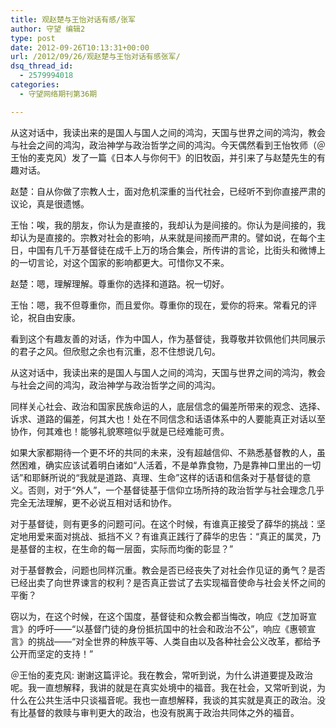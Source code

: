 ```yaml
---
title: 观赵楚与王怡对话有感/张军
author: 守望 编辑2
type: post
date: 2012-09-26T10:13:31+00:00
url: /2012/09/26/观赵楚与王怡对话有感张军/
dsq_thread_id:
  - 2579994018
categories:
  - 守望网络期刊第36期

---
```

从这对话中，我读出来的是国人与国人之间的鸿沟，天国与世界之间的鸿沟，教会与社会之间的鸿沟，政治神学与政治哲学之间的鸿沟。<!--more-->今天偶然看到王怡牧师（＠王怡的麦克风）发了一篇《日本人与你何干》的旧牧函，并引来了与赵楚先生的有趣对话。

赵楚：自从你做了宗教人士，面对危机深重的当代社会，已经听不到你直接严肃的议论，真是很遗憾。

王怡：唉，我的朋友，你认为是直接的，我却认为是间接的。你认为是间接的，我却认为是直接的。宗教对社会的影响，从来就是间接而严肃的。譬如说，在每个主日，中国有几千万基督徒在成千上万的场合集会，所传讲的言论，比街头和微博上的一切言论，对这个国家的影响都更大。可惜你又不来。

赵楚：嗯，理解理解。尊重你的选择和道路。祝一切好。

王怡：嗯，我不但尊重你，而且爱你。尊重你的现在，爱你的将来。常看兄的评论，祝自由安康。

看到这个有趣友善的对话，作为中国人，作为基督徒，我尊敬并钦佩他们共同展示的君子之风。但欣慰之余也有沉重，忍不住想说几句。

从这对话中，我读出来的是国人与国人之间的鸿沟，天国与世界之间的鸿沟，教会与社会之间的鸿沟，政治神学与政治哲学之间的鸿沟。

同样关心社会、政治和国家民族命运的人，底层信念的偏差所带来的观念、选择、诉求、道路的偏差，何其大也！处在不同信念和话语体系中的人要能真正对话以至协作，何其难也！能够礼貌寒暄似乎就是已经难能可贵。

如果大家都期待一个更不坏的共同的未来，没有超越信仰、不熟悉基督教的人，虽然困难，确实应该试着明白诸如“人活着，不是单靠食物，乃是靠神口里出的一切话”和耶稣所说的“我就是道路、真理、生命”这样的话语和信条对于基督徒的意义。否则，对于“外人”，一个基督徒基于信仰立场所持的政治哲学与社会理念几乎完全无法理解，更不必说互相对话和协作。

对于基督徒，则有更多的问题可问。在这个时候，有谁真正接受了薛华的挑战：坚定地用爱来面对挑战、抵挡不义？有谁真正践行了薛华的忠告：“真正的属灵，乃是基督的主权，在生命的每一层面，实际而均衡的彰显？”

对于基督教会，问题也同样沉重。教会是否已经丧失了对社会作见证的勇气？是否已经出卖了向世界谏言的权利？是否真正尝试了去实现福音使命与社会关怀之间的平衡？

窃以为，在这个时候，在这个国度，基督徒和众教会都当悔改，响应《芝加哥宣言》的呼吁——“以基督门徒的身份抵抗国中的社会和政治不公”，响应《惠顿宣言》的挑战——“对全世界的种族平等、人类自由以及各种社会公义改革，都给予公开而坚定的支持！”

＠王怡的麦克风: 谢谢这篇评论。我在教会，常听到说，为什么讲道要提及政治呢。我一直想解释，我讲的就是在真实处境中的福音。我在社会，又常听到说，为什么在公共生活中只谈福音呢。我也一直想解释，我谈的其实就是真正的政治。没有比基督的救赎与审判更大的政治，也没有脱离于政治共同体之外的福音。

&nbsp;